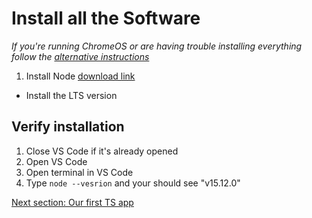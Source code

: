# Install all the Software
*If you're running ChromeOS or are having trouble installing everything follow
the [alternative instructions](/notes/week2/repl.it.md)*

1. Install Node [download link](https://nodejs.org/en/download)
  * Install the LTS version

## Verify installation

1. Close VS Code if it's already opened
1. Open VS Code
1. Open terminal in VS Code
1. Type `node --vesrion` and your should see "v15.12.0"

[Next section: Our first TS app](/notes/week2/ts_app.md)
